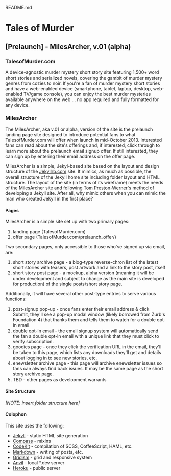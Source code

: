 README.md

# Tales of Murder 
## [Prelaunch] - MilesArcher, v.01 (alpha)

### TalesofMurder.com
A device-agnostic murder mystery short story site featuring 1,500+ word short stories and serialized novels, covering the gambit of murder mystery genres from cozies to noir. If you're a fan of murder mystery short stories and have a web-enabled device (smartphone, tablet, laptop, desktop, web-enabled TV/game console), you can enjoy the best murder mysteries available anywhere on the web ... no app required and fully formatted for any device.

### MilesArcher
The MilesArcher, aka v.01 or alpha, version of the site is the prelaunch landing page site designed to introduce potential fans to what TalesofMurder.com will offer when launch in mid-October 2013. Interested fans can read about the site's offerings and, if interested, click through to learn more about the prelaunch email signup offer. If still interested, they can sign up by entering their email address on the offer page.

MilesArcher is a simple, Jekyl-based site based on the layout and design structure of the [Jekyllrb.com](http://jekyllrb.com) site. It mimics, as much as possible, the overall structure of the Jekyll home site including folder layout and HTML structure. The layout of the site (in terms of its wireframe) meets the needs of the MilesArcher site and following [Tom Preston-Werner's](http://tom.preston-werner.com) method of developing a Jekyll site. After all, why mimic others when you can mimic the man who created Jekyll in the first place?

#### Pages
MilesArcher is a simple site set up with two primary pages:
1. landing page (TalesofMurder.com)
2. offer page (TalesofMurder.com/prelaunch_offer/)

Two secondary pages, only accessible to those who've signed up via email, are:
1. short story archive page - a blog-type reverse-chron list of the latest short stories with teasers, post artwork and a link to the story post, itself
2. short story post page - a mockup, alpha version (meaning it will be under development and subject to change as the main site is developed for production) of the single posts/short story page.

Additionally, it will have several other post-type entries to serve various functions:
1. post-signup pop-up - once fans enter their email address &amp; click Submit, they'll see a pop-up modal window (likely borrowed from Zurb's Foundation 4) that thanks them and tells them to watch for a double opt-in email.
2. double opt-in email - the email signup system will automatically send the fan a double opt-in email with a unique link that they must click to verify subscription.
3. goodies page - once they click the verification URL in the email, they'll be taken to this page, which lists any downloads they'll get and details about logging in to see new stories, etc.
4. enewsletter archive page - this page will archive enewsletter issues so fans can always find back issues. It may be the same page as the short story archive page.
5. TBD - other pages as development warrants

#### Site Structure

*[NOTE: insert folder structure here]*

#### Colophon
This site uses the following:

- [Jekyll](http://jekyllrb.com) - static HTML site generation
- [Compass]() - mixins
- [CodeKit]() - compilation of SCSS, CoffeeScript, HAML, etc.
- [Markdown]() - writing of posts, etc.
- [Gridism](http://cobyism.com/gridism/) - grid and responsive system
- [Anvil]() - local *.dev server
- [Heroku](https://www.heroku.com/) - public server













